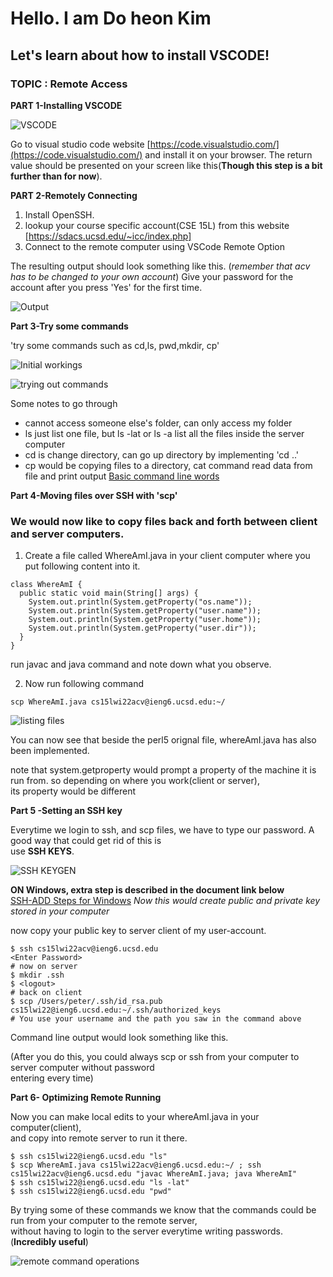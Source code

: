 # Hello. I am Do heon Kim
## Let's learn about how to install VSCODE!

### TOPIC : Remote Access

**PART 1-Installing VSCODE**


![VSCODE](https://user-images.githubusercontent.com/61016872/149587319-e5ae0f5d-7636-4dca-9541-53640c1263cf.png)

Go to visual studio code website [https://code.visualstudio.com/](https://code.visualstudio.com/) and install it on your browser.
The return value should be presented on your screen like this(**Though this step is a bit further than for now**).


**PART 2-Remotely Connecting**

1. Install OpenSSH.
2. lookup your course specific account(CSE 15L) from this website [https://sdacs.ucsd.edu/~icc/index.php]
3. Connect to the remote computer using VSCode Remote Option

The resulting output should look something like this. (*remember that acv has to be changed to your own account*)
Give your password for the account after you press 'Yes' for the first time.


![Output](https://user-images.githubusercontent.com/61016872/149592063-d4e686e9-3b3e-474a-b87a-68065f42d0aa.png)

**Part 3-Try some commands**

'try some commands such as cd,ls, pwd,mkdir, cp'

![Initial workings](https://user-images.githubusercontent.com/61016872/149595269-65af3a17-79fc-474a-849b-df244366fab6.png)

![trying out commands](https://user-images.githubusercontent.com/61016872/149593285-e67dc205-6d9f-4ffd-b5e6-3ae3048bdd1f.png)




Some notes to go through
- cannot access someone else's folder, can only access my folder
-  ls just list one file, but ls -lat or ls -a list all the files inside the server computer
-  cd is change directory, can go up directory by implementing 'cd ..'
-  cp would be copying files to a directory, cat command read data from file and print output [Basic command line words](https://www.codecademy.com/article/command-line-commands)

**Part 4-Moving files over SSH with 'scp'**

### We would now like to copy files back and forth between client and server computers.

1. Create a file called WhereAmI.java in your client computer where you put following content into it. 

```
class WhereAmI {
  public static void main(String[] args) {
    System.out.println(System.getProperty("os.name"));
    System.out.println(System.getProperty("user.name"));
    System.out.println(System.getProperty("user.home"));
    System.out.println(System.getProperty("user.dir"));
  }
}
```

run javac and java command and note down what you observe.

2. Now run following command

```
scp WhereAmI.java cs15lwi22acv@ieng6.ucsd.edu:~/
```


![listing files](https://user-images.githubusercontent.com/61016872/149594901-1c39d0ba-2843-4a49-a91f-7d029b0843d1.png)

You can now see that beside the perl5 orignal file, whereAmI.java has also been implemented.

note that system.getproperty would prompt a property of the machine it is run from. so depending on where you work(client or server),<br>
its property would be different

**Part 5 -Setting an SSH key**

Everytime we login to ssh, and scp files, we have to type our password. A good way that could get rid of this is<br>
use  **SSH KEYS**.


![SSH KEYGEN](https://user-images.githubusercontent.com/61016872/149595509-304b2d04-4076-4859-ac24-e8297e9e9ffe.png)


**ON Windows, extra step is described in the document link below**
<br> [SSH-ADD Steps for Windows](https://docs.microsoft.com/en-us/windows-server/administration/openssh/openssh_keymanagement#user-key-generation)
*Now this would create public and private key stored in your computer*

now copy your public key to server client of my user-account.
```
$ ssh cs15lwi22acv@ieng6.ucsd.edu
<Enter Password>
# now on server
$ mkdir .ssh
$ <logout>
# back on client
$ scp /Users/peter/.ssh/id_rsa.pub cs15lwi22@ieng6.ucsd.edu:~/.ssh/authorized_keys
# You use your username and the path you saw in the command above
```

Command line output would look something like this.

(After you do this, you could always scp or ssh from your computer to server computer without password 
<br> entering every time)

**Part 6- Optimizing Remote Running**

Now you can make local edits to your whereAmI.java in your computer(client),
<br> and copy into remote server to run it there.

```
$ ssh cs15lwi22@ieng6.ucsd.edu "ls"
$ scp WhereAmI.java cs15lwi22acv@ieng6.ucsd.edu:~/ ; ssh cs15lwi22acv@ieng6.ucsd.edu "javac WhereAmI.java; java WhereAmI"
$ ssh cs15lwi22@ieng6.ucsd.edu "ls -lat"
$ ssh cs15lwi22@ieng6.ucsd.edu "pwd"

```

By trying some of these commands we know that the commands could be run from your computer to the remote server,
<br> without having to login to the server everytime writing passwords.(**Incredibly useful**)




![remote command operations](https://user-images.githubusercontent.com/61016872/149596794-c1ab5eaf-e82b-4d3a-8547-9f5fbd2fdd69.png)














